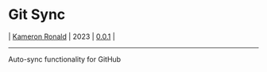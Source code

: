 # Git Sync
| [Kameron Ronald](https://github.com/Kameroni33) | 2023 | [0.0.1](CHANGELOG.md) |

---
Auto-sync functionality for GitHub
